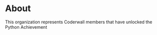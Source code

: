 About
=====

This organization represents Coderwall members that have unlocked the Python Achievement 